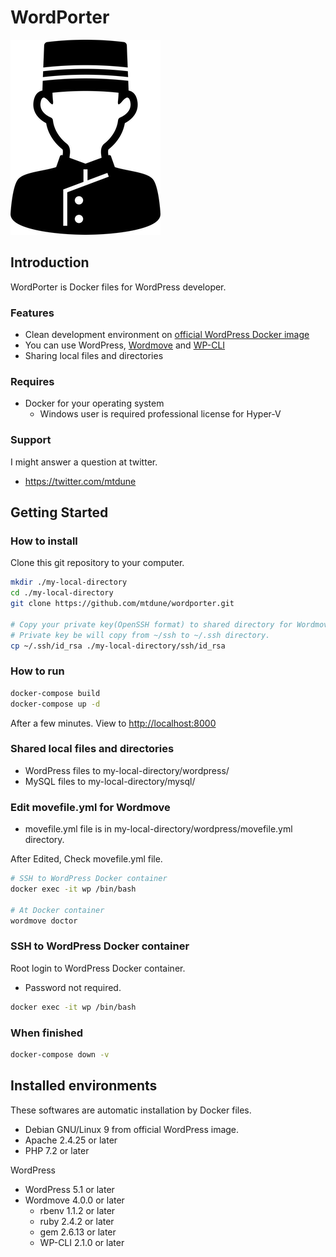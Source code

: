 # WordPorter

![WordPorter](logo.png)
<!--- https://www.silhouette-illust.com/illust/40327 -->

## Introduction

WordPorter is Docker files for WordPress developer.

### Features

- Clean development environment on [official WordPress Docker image](https://hub.docker.com/_/wordpress)
- You can use WordPress, [Wordmove](https://github.com/welaika/wordmove) and [WP-CLI](https://wp-cli.org/)
- Sharing local files and directories

### Requires

- Docker for your operating system
  - Windows user is required professional license for Hyper-V

### Support

I might answer a question at twitter.

- <https://twitter.com/mtdune>

## Getting Started

### How to install

Clone this git repository to your computer.

```bash
mkdir ./my-local-directory
cd ./my-local-directory
git clone https://github.com/mtdune/wordporter.git

# Copy your private key(OpenSSH format) to shared directory for Wordmove.
# Private key be will copy from ~/ssh to ~/.ssh directory.
cp ~/.ssh/id_rsa ./my-local-directory/ssh/id_rsa
```

### How to run

```bash
docker-compose build
docker-compose up -d
```

After a few minutes. View to <http://localhost:8000>

### Shared local files and directories

- WordPress files to my-local-directory/wordpress/
- MySQL files to my-local-directory/mysql/

### Edit movefile.yml for Wordmove

- movefile.yml file is in my-local-directory/wordpress/movefile.yml directory.

After Edited, Check movefile.yml file.

```bash
# SSH to WordPress Docker container
docker exec -it wp /bin/bash

# At Docker container
wordmove doctor
```

### SSH to WordPress Docker container

Root login to WordPress Docker container.

- Password not required.

```bash
docker exec -it wp /bin/bash
```

### When finished

```bash
docker-compose down -v
```

## Installed environments

These softwares are automatic installation by Docker files.

- Debian GNU/Linux 9 from official WordPress image.
- Apache 2.4.25 or later
- PHP 7.2 or later

WordPress

- WordPress 5.1 or later
- Wordmove 4.0.0 or later
  - rbenv 1.1.2 or later
  - ruby 2.4.2 or later
  - gem 2.6.13 or later
  - WP-CLI 2.1.0 or later
